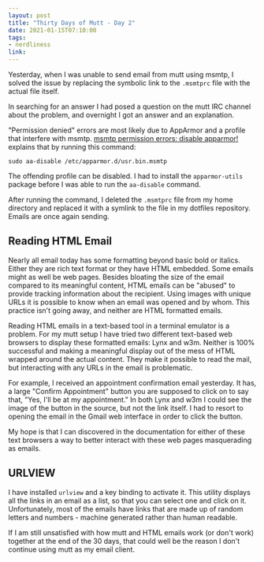 ```yaml
---
layout: post
title: "Thirty Days of Mutt - Day 2"
date: 2021-01-15T07:10:00
tags:
- nerdliness
link:
---
```

Yesterday, when I was unable to send email from mutt using msmtp, I solved the issue by replacing
the symbolic link to the `.msmtprc` file with the actual file itself.

In searching for an answer I had posed a question on the mutt IRC channel about the problem, and
overnight I got an answer and an explanation.

"Permission denied" errors are most likely due to AppArmor and a profile that interfere with msmtp.
[msmtp permission errors: disable
apparmor!](https://marlam.de/msmtp/news/msmtp-permission-denied-disable-apparmor/ "msmtp permission
errors: disable apparmor!") explains that by running this command:

    sudo aa-disable /etc/apparmor.d/usr.bin.msmtp

The offending profile can be disabled. I had to install the `apparmor-utils` package before I was
able to run the `aa-disable` command.

After running the command, I deleted the `.msmtprc` file from my home directory and replaced it with
a symlink to the file in my dotfiles repository. Emails are once again sending.

## Reading HTML Email
Nearly all email today has some formatting beyond basic bold or italics. Either they are rich text
format or they have HTML embedded. Some emails might as well be web pages. Besides bloating the size
of the email compared to its meaningful content, HTML emails can be "abused" to provide tracking
information about the recipient. Using images with unique URLs it is possible to know when an email
was opened and by whom. This practice isn't going away, and neither are HTML formatted emails.

Reading HTML emails in a text-based tool in a terminal emulator is a problem. For my mutt setup I
have tried two different text-based web browsers to display these formatted emails: Lynx and w3m.
Neither is 100% successful and making a meaningful display out of the mess of HTML wrapped around
the actual content. They make it possible to read the mail, but interacting with any URLs in the
email is problematic.

For example, I received an appointment confirmation email yesterday. It has, a large "Confirm
Appointment" button you are supposed to click on to say that, "Yes, I'll be at my appointment." In
both Lynx and w3m I could see the image of the button in the source, but not the link itself. I had
to resort to opening the email in the Gmail web interface in order to click the button.

My hope is that I can discovered in the documentation for either of these text browsers a way to
better interact with these web pages masquerading as emails.

## URLVIEW
I have installed `urlview` and a key binding to activate it. This utility displays all the links in
an email as a list, so that you can select one and click on it. Unfortunately, most of the emails
have links that are made up of random letters and numbers - machine generated rather than human
readable.

If I am still unsatisfied with how mutt and HTML emails work (or don't work) together at the end of
the 30 days, that could well be the reason I don't continue using mutt as my email client.
